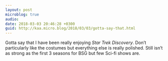 ```yaml
---
layout: post
microblog: true
audio: 
date: 2018-03-03 20:46:28 +0300
guid: http://kaa.micro.blog/2018/03/03/gotta-say-that.html
---
```

Gotta say that I have been really enjoying _Star Trek Discovery_. Don’t particularly like the costumes but everything else is really polished. Still isn’t as strong as the first 3 seasons for BSG but few Sci-fi shows are. 
